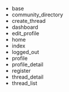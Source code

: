- base
- community_directory
- create_thread
- dashboard
- edit_profile
- home
- index
- logged_out
- profile
- profile_detail
- register
- thread_detail
- thread_list
